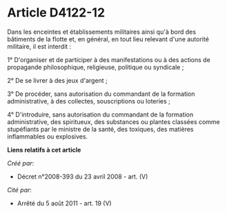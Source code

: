 # Article D4122-12

Dans les enceintes et établissements militaires ainsi qu'à bord des bâtiments de la flotte et, en général, en tout lieu
relevant d'une autorité militaire, il est interdit :

1° D'organiser et de participer à des manifestations ou à des actions de propagande philosophique, religieuse, politique ou
syndicale ;

2° De se livrer à des jeux d'argent ;

3° De procéder, sans autorisation du commandant de la formation administrative, à des collectes, souscriptions ou loteries ;

4° D'introduire, sans autorisation du commandant de la formation administrative, des spiritueux, des substances ou plantes
classées comme stupéfiants par le ministre de la santé, des toxiques, des matières inflammables ou explosives.

**Liens relatifs à cet article**

_Créé par_:

  - Décret n°2008-393 du 23 avril 2008 - art. (V)

_Cité par_:

  - Arrêté du 5 août 2011 - art. 19 (V)
